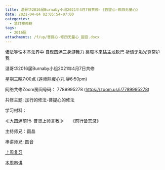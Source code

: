 ```yaml
---
title: 温哥华2016届Burnaby小组2021年4月7日共修-《菩提心-修四无量心》
date: 2021-04-04 02:05:54-07:00
categories:
  - 慧灯禅修班
tags:
  - 2016届
attachments: /f/up/菩提心-修四无量心_圆音.docx
---
```

诸法等性本基法界中 自现圆满三身游舞力 离障本来怙主龙钦巴 祈请无垢光尊常护我

温哥华2016届Burnaby小组2021年4月7日共修 

星期三晚7:00点 (莲师除疫心咒 @6:50pm)

网络共修Zoom房间号码： 7789995278 (<https://zoom.us/j/7789995278>)

共修主题: 加行的修法-菩提心的修法


学习材料：

≪大圆满前行∙ 普贤上师言教≫ 　
《前行备忘录》


主持师兄：圆晶

串讲师兄: 圆音

[上周复习](/f/up/菩提心修法串讲2_henry.xlsx)

[本周串讲](/f/up/菩提心-修四无量心_圆音.docx)
